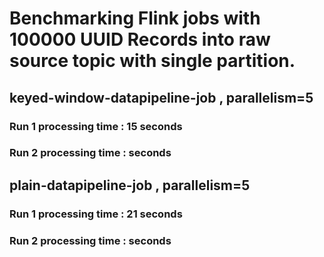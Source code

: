 # Benchmarking Flink jobs with 100000 UUID Records into raw source topic with single partition.

## keyed-window-datapipeline-job , parallelism=5
### Run 1 processing time : 15 seconds
### Run 2 processing time :  seconds


## plain-datapipeline-job , parallelism=5
### Run 1 processing time : 21 seconds
### Run 2 processing time :  seconds